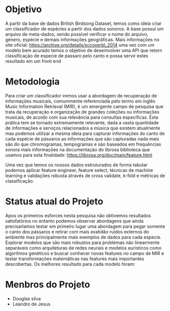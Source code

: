 # Objetivo
A partir da base de dados British Birdsong Dataset, temos como ideia criar um classificador de espécies a partir dos dados sonoros. A base possui um arquivo de meta-dados, sendo possível verificar o nome do arquivo, género, espécie e demais informações geográficas.
Mais informações no site oficial: https://archive.org/details/xccoverbl_2014 uma vez com um modelo bem acurado temos o objetivo de desemvolver uma API que retorn classificação de especie de passaro pelo canto e possa servir estes resultado em um front end

# Metodologia
Para criar um classificador iremos usar a abordagem de recuperação de informações musicais, comummente referenciada pelo termo em inglês Music Information Retrieval (MIR), é um emergente campo de pesquisa que trata da recuperação e organização de grandes coleções ou informações musicais, de acordo com sua relevância para consultas específicas. Esta prática tem se tornado extremamente relevante, dada a vasta quantidade de informações e serviços relacionados a música que existem atualmente mas podemos utilizar a mesma ideia para capturar informações do canto de cada espécie de pássaros as informações que são capturadas nada mais são do que chromogramas, tempogramas e são baseados em frequências sonora mais informações na documentação do librosa biblioteca que usamos para esta finalidade: https://librosa.org/doc/main/feature.html

Uma vez que temos os nossos dados estruturados de forma tabular podemos aplicar feature engineer, feature select, técnicas de machine learning e validações robusta através de cross validate, k-fold e métricas de classificação.

# Status atual do Projeto
 Apos os primeiros esforces nesta pesquisa não obtivemos resultados satisfatórios no entanto podemos observar abordagens que ainda precisaríamos testar em primeiro lugar uma abordagem para pegar somente o canto dos pássaros e retirar com mais exatidão ruídos externos do ambiente mas principalmente mais exemplos de dados para cada especie. Explorar modelos que são mais robustos para problemas não linearmente separáveis como arquiteturas de redes neurais e modelos eurísticos como algoritmos genéticos e buscar conhecer novas features no campo de MIR e testar transformações matemáticas nas features mais importantes descobertas. Os melhores resultado para cada modelo foram:
 
 # Menbros do Projeto
 - Douglas silva 
 - Leandro de Jesus 
